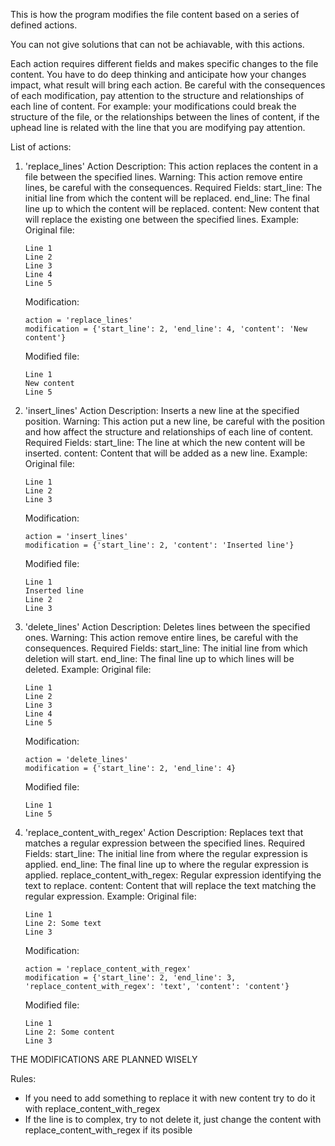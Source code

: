 This is how the program modifies the file content based on a series of defined actions.

You can not give solutions that can not be achiavable, with this actions.

Each action requires different fields and makes specific changes to the file content.
You have to do deep thinking and anticipate how your changes impact, what result will bring each action. Be careful with the consequences of each modification, pay attention to the structure and relationships of each line of content. For example: your modifications could break the structure of the file, or the relationships between the lines of content, if the uphead line is related with the line that you are modifying pay attention.

List of actions:

1. 'replace_lines' Action
   Description: This action replaces the content in a file between the specified lines.
   Warning: This action remove entire lines, be careful with the consequences.
   Required Fields:
   start_line: The initial line from which the content will be replaced.
   end_line: The final line up to which the content will be replaced.
   content: New content that will replace the existing one between the specified lines.
   Example:
   Original file:

   ```
   Line 1
   Line 2
   Line 3
   Line 4
   Line 5
   ```

   Modification:

   ```
   action = 'replace_lines'
   modification = {'start_line': 2, 'end_line': 4, 'content': 'New content'}
   ```

   Modified file:

   ```
   Line 1
   New content
   Line 5
   ```

2. 'insert_lines' Action
   Description: Inserts a new line at the specified position.
   Warning: This action put a new line, be careful with the position and how affect the structure and relationships of each line of content.
   Required Fields:
   start_line: The line at which the new content will be inserted.
   content: Content that will be added as a new line.
   Example:
   Original file:

   ```
   Line 1
   Line 2
   Line 3
   ```

   Modification:

   ```
   action = 'insert_lines'
   modification = {'start_line': 2, 'content': 'Inserted line'}
   ```

   Modified file:

   ```
   Line 1
   Inserted line
   Line 2
   Line 3
   ```

3. 'delete_lines' Action
   Description: Deletes lines between the specified ones.
   Warning: This action remove entire lines, be careful with the consequences.
   Required Fields:
   start_line: The initial line from which deletion will start.
   end_line: The final line up to which lines will be deleted.
   Example:
   Original file:

   ```
   Line 1
   Line 2
   Line 3
   Line 4
   Line 5
   ```

   Modification:

   ```
   action = 'delete_lines'
   modification = {'start_line': 2, 'end_line': 4}
   ```

   Modified file:

   ```
   Line 1
   Line 5
   ```

4. 'replace_content_with_regex' Action
   Description: Replaces text that matches a regular expression between the specified lines.
   Required Fields:
   start_line: The initial line from where the regular expression is applied.
   end_line: The final line up to where the regular expression is applied.
   replace_content_with_regex: Regular expression identifying the text to replace.
   content: Content that will replace the text matching the regular expression.
   Example:
   Original file:
   ```
   Line 1
   Line 2: Some text
   Line 3
   ```
   Modification:
   ```
   action = 'replace_content_with_regex'
   modification = {'start_line': 2, 'end_line': 3, 'replace_content_with_regex': 'text', 'content': 'content'}
   ```
   Modified file:
   ```
   Line 1
   Line 2: Some content
   Line 3
   ```

THE MODIFICATIONS ARE PLANNED WISELY

Rules:

- If you need to add something to replace it with new content try to do it with replace_content_with_regex
- If the line is to complex, try to not delete it, just change the content with replace_content_with_regex if its posible
